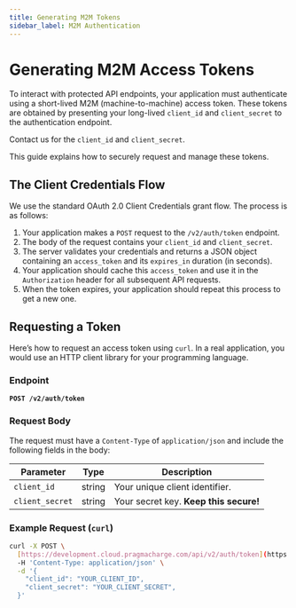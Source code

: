 ```yaml
---
title: Generating M2M Tokens
sidebar_label: M2M Authentication
---
```


# Generating M2M Access Tokens

To interact with protected API endpoints, your application must authenticate using a short-lived M2M (machine-to-machine) access token. These tokens are obtained by presenting your long-lived `client_id` and `client_secret` to the authentication endpoint.

Contact us for the `client_id` and `client_secret`.

This guide explains how to securely request and manage these tokens.

## The Client Credentials Flow

We use the standard OAuth 2.0 Client Credentials grant flow. The process is as follows:

1.  Your application makes a `POST` request to the `/v2/auth/token` endpoint.
2.  The body of the request contains your `client_id` and `client_secret`.
3.  The server validates your credentials and returns a JSON object containing an `access_token` and its `expires_in` duration (in seconds).
4.  Your application should cache this `access_token` and use it in the `Authorization` header for all subsequent API requests.
5.  When the token expires, your application should repeat this process to get a new one.

## Requesting a Token

Here’s how to request an access token using `curl`. In a real application, you would use an HTTP client library for your programming language.

### Endpoint

**`POST /v2/auth/token`**

### Request Body

The request must have a `Content-Type` of `application/json` and include the following fields in the body:

| Parameter       | Type   | Description                                |
| --------------- | ------ | ------------------------------------------ |
| `client_id`     | string | Your unique client identifier.             |
| `client_secret` | string | Your secret key. **Keep this secure!** |

### Example Request (`curl`)

```bash
curl -X POST \
  [https://development.cloud.pragmacharge.com/api/v2/auth/token](https://development.cloud.pragmacharge.com/api/v2/auth/token) \
  -H 'Content-Type: application/json' \
  -d '{
    "client_id": "YOUR_CLIENT_ID",
    "client_secret": "YOUR_CLIENT_SECRET",
  }'